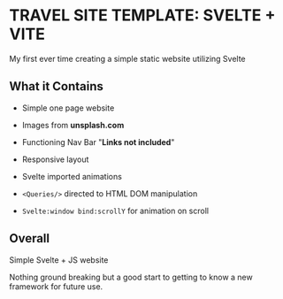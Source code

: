 # TRAVEL SITE TEMPLATE: SVELTE + VITE

My first ever time creating a simple static website utilizing Svelte 

## What it Contains

- Simple one page website
- Images from **unsplash.com**
- Functioning Nav Bar "**Links not included**"
- Responsive layout
- Svelte imported animations

- ```<Queries/>``` directed to HTML DOM manipulation
- ```Svelte:window bind:scrollY``` for animation on scroll

## Overall

Simple Svelte + JS website

Nothing ground breaking but a good start to getting to know a new framework for future use.
 

